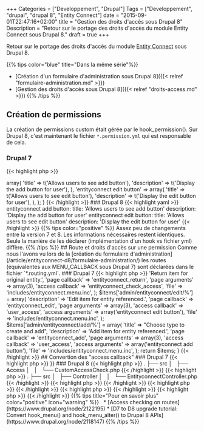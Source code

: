 +++
Categories = ["Developpement", "Drupal"]
Tags = ["Developpement", "drupal", "drupal 8", "Entity Connect"]
date = "2015-09-01T22:47:16+02:00"
title = "Gestion des droits d'accès sous Drupal 8"
Description = "Retour sur le portage des droits d'accès du module Entity Connect sous Drupal 8."
draft = true
+++

Retour sur le portage des droits d'accès du module [Entity Connect](https://drupal.org/project/entityconnect) sous Drupal 8.

{{% tips color="blue" title="Dans la même série"%}}
* [Création d'un formulaire d'administration sous Drupal 8]({{< relref "formulaire-administration.md" >}})
* [Gestion des droits d'accès sous Drupal 8]({{< relref "droits-access.md" >}})
{{% /tips %}}


## Création de permissions

La création de permissions custom était gérée par le hook_permission().
Sur Drupal 8, c'est maintenant le fichier `*.permission.yml` qui est responsable de cela.

### Drupal 7

{{< highlight php   >}}
<?php

/**
 * Implements hook_permission().
 *
 * @return Assoc
 *   permission items
 */
function entityconnect_permission() {
  return array(
    'entityconnect add button' => array(
      'title' => t('Allows users to see add button'),
      'description' => t('Display the add button for user'),
    ),
    'entityconnect edit button' => array(
      'title' => t('Allows users to see edit button'),
      'description' => t('Display the edit button for user'),
    ),
  );
}
{{< /highlight >}}

### Drupal 8

{{< highlight yaml  >}}
entityconnect add button:
  title: 'Allows users to see add button'
  description: 'Display the add button for user'
entityconnect edit button:
  title: 'Allows users to see edit button'
  description: 'Display the edit button for user'
{{< /highlight >}}

{{% tips color="positive" %}}
Assez peu de changements entre la version 7 et 8.  
Les informations nécessaires restent identiques.  
Seule la manière de les déclarer (implémentation d'un hook vs fichier yml) diffère.
{{% /tips %}}


## Route et droits d'accès sur une permission

Comme nous l'avons vu lors de la [création du formulaire d'administration](/article/entityconnect-d8/formulaire-administration/) les routes (équivalentes aux MENU_CALLBACK sous Drupal 7) sont déclarées dans le fichier `*.routing.yml`.


### Drupal 7

{{< highlight php  >}}
<?php

/**
 * Implements hook_menu().
 */
function entityconnect_menu() {
  $items = array();
  $items['admin/entityconnect/return/%'] = array(
    'description' => 'Return item for original entity.',
    'page callback' => 'entityconnect_return',
    'page arguments' => array(3),
    'access callback' => 'entityconnect_check_access',
    'file' => 'includes/entityconnect.menu.inc',
  );

  $items['admin/entityconnect/edit/%'] = array(
    'description' => 'Edit item for entity referenced.',
    'page callback' => 'entityconnect_edit',
    'page arguments' => array(3),
    'access callback' => 'user_access',
    'access arguments' => array('entityconnect edit button'),
    'file' => 'includes/entityconnect.menu.inc',
  );

  $items['admin/entityconnect/add/%'] = array(
    'title' => "Choose type to create and add",
    'description' => 'Add item for entity referenced.',
    'page callback' => 'entityconnect_add',
    'page arguments' => array(3),
    'access callback' => 'user_access',
    'access arguments' => array('entityconnect add button'),
    'file' => 'includes/entityconnect.menu.inc',
  );

  return $items;
}
{{< /highlight >}}

## Convertion des "access callback"

### Drupal 7

{{< highlight php  >}}
<?php

/**
 * Access callback: Used in return menu.
 */
function entityconnect_check_access() {
  if (user_access('entityconnect add button') || user_access('entityconnect edit button')) {
    return TRUE;
  }
  else {
    return FALSE;
  }
}

{{< /highlight >}}

### Drupal 8

{{< highlight php  >}}
.
├── src
│   ├── Access
│   │   └── CustomAccessCheck.php

{{< /highlight >}}

{{< highlight php  >}}
.
├── src
│   ├── Controller
│   │   └── EntityconnectController.php

{{< /highlight >}}

{{< highlight php  >}}
{{< /highlight >}}

{{< highlight php  >}}
{{< /highlight >}}

{{< highlight php  >}}
{{< /highlight >}}

{{< highlight php  >}}
{{< /highlight >}}


{{% tips title="Pour en savoir plus" color="positive" icon="warning" %}}
&nbsp;

* [Access checking on routes](https://www.drupal.org/node/2122195)
* [D7 to D8 upgrade tutorial: Convert hook_menu() and hook_menu_alter() to Drupal 8 APIs](https://www.drupal.org/node/2118147)
{{% /tips %}}
